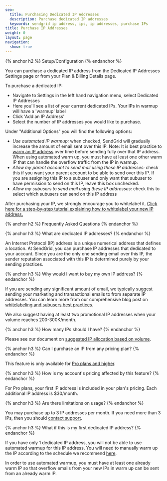 ```yaml
---
seo:
  title: Purchasing Dedicated IP Addresses
  description: Purchase dedicated IP addresses
  keywords: sendgrid ip address, ips, ip addresses, purchase IPs
title: Purchase IP Addresses
weight: 0
layout: page
navigation:
  show: true
---
```


{% anchor h2 %}
Setup/Configuration
{% endanchor %}

You can purchase a dedicated IP address from the Dedicated IP Addresses Settings page or from your Plan & Billing Details page.

To purchase a dedicated IP:

* Navigate to Settings in the left hand navigation menu, select Dedicated IP Addresses
* Here you'll see a list of your current dedicated IPs. Your IPs in warmup will have a 'warmup' label
* Click 'Add an IP Address'
* Select the number of IP addresses you would like to purchase.

Under "Additional Options" you will find the following options:

  * *Use automated IP warmup:* when checked, SendGrid will gradually increase the amount of email sent over this IP. Note: It is best practice to [warm an IP address]({{root_url}}/Classroom/Deliver/Delivery_Introduction/warming_up_ips.html) over time before sending fully over that IP address. When using automated warm up, you must have at least one other warm IP that can handle the overflow traffic from the IP in warmup.
  * *Allow my parent account to send mail using these IP addresses:* check this if you want your parent account to be able to send over this IP. If you are assigning this IP to a subuser and only want that subuser to have permission to send on this IP, leave this box unchecked.
  * *Allow my subusers to send mail using these IP addresses:* check this to select which subusers can send on this IP address

After purchasing your IP, we strongly encourage you to whitelabel it. [Click here for a step-by-step tutorial explaining how to whitelabel your new IP address.]({{root_url}}/Classroom/Basics/Whitelabel/setup_ip_whitelabel.html)

{% anchor h2 %}
Frequently Asked Questions
{% endanchor %}

{% anchor h3 %}
What are dedicated IP addresses?
{% endanchor %}

An Internet Protocol (IP) address is a unique numerical address that defines a location. At SendGrid, you can purchase IP addresses that dedicated to your account. Since you are the only one sending email over this IP, the sender reputation associated with this IP is determined purely by your sending practices.

{% anchor h3 %}
Why would I want to buy my own IP address?
{% endanchor %}

If you are sending any significant amount of email, we typically suggest sending your marketing and transactional emails to from separate IP addresses. You can learn more from our comprehensive blog post on [whitelabeling and subusers best practices](https://sendgrid.com/blog/whitelabeling-and-subusers-best-practices/).

We also suggest having at least two promotional IP addresses when your volume reaches 200-300K/month.

{% anchor h3 %}
How many IPs should I have?
{% endanchor %}

Please see our document on [suggested IP allocation based on volume](https://sendgrid.com/docs/assets/IPWarmupSchedule.pdf).

{% anchor h3 %}
Can I purchase an IP from any pricing plan?
{% endanchor %}

This feature is only available for [Pro plans and higher](https://sendgrid.com/pricing).

{% anchor h3 %}
How is my account's pricing affected by this feature?
{% endanchor %}

For Pro plans, your first IP address is included in your plan's pricing. Each additional IP address is $30/month.

{% anchor h3 %}
Are there limitations on usage?
{% endanchor %}

You may purchase up to 3 IP addresses per month. If you need more than 3 IPs, then you should [contact support](https://support.sendgrid.com).

{% anchor h3 %}
What if this is my first dedicated IP address?
{% endanchor %}

If you have only 1 dedicated IP address, you will not be able to use automated warmup for this IP address. You will need to manually warm up the IP according to the schedule we recommend [here](https://sendgrid.com/docs/assets/IPWarmupSchedule.pdf).

In order to use automated warmup, you must have at least one already warm IP so that overflow emails from your new IPs in warm up can be sent from an already warm IP.
